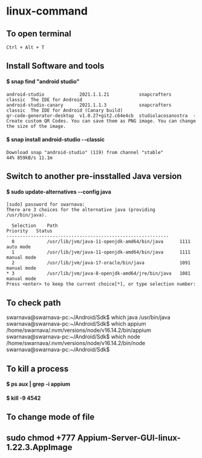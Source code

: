 # linux-command

## To open terminal
```Ctrl + Alt + T```

## Install Software and tools

#### $ snap find "android studio"
```Name                       Version               Publisher           Notes    Summary
android-studio             2021.1.1.21           snapcrafters        classic  The IDE for Android
android-studio-canary      2021.1.1.3            snapcrafters        classic  The IDE for Android (Canary build)
qr-code-generator-desktop  v1.0.27+git2.c64e4cb  studiolacosanostra  -        Create custom QR Codes. You can save them as PNG image. You can change the size of the image.
```

#### $ snap install android-studio --classic
```
Download snap "android-studio" (119) from channel "stable"  
44% 859kB/s 11.1m
```

## Switch to another pre-insstalled Java version

#### $ sudo update-alternatives --config java
```
[sudo] password for swarnava: 
There are 3 choices for the alternative java (providing /usr/bin/java).

  Selection    Path                                            Priority   Status
------------------------------------------------------------
  0            /usr/lib/jvm/java-11-openjdk-amd64/bin/java      1111      auto mode
  1            /usr/lib/jvm/java-11-openjdk-amd64/bin/java      1111      manual mode
  2            /usr/lib/jvm/java-17-oracle/bin/java             1091      manual mode
* 3            /usr/lib/jvm/java-8-openjdk-amd64/jre/bin/java   1081      manual mode
Press <enter> to keep the current choice[*], or type selection number:
```

## To check path
swarnava@swarnava-pc:~/Android/Sdk$ which java
/usr/bin/java
swarnava@swarnava-pc:~/Android/Sdk$ which appium
/home/swarnava/.nvm/versions/node/v16.14.2/bin/appium
swarnava@swarnava-pc:~/Android/Sdk$ which node
/home/swarnava/.nvm/versions/node/v16.14.2/bin/node
swarnava@swarnava-pc:~/Android/Sdk$ 


## To kill a process
#### $ ps aux | grep -i appium
#### $ kill -9 4542


## To change mode of file
## sudo chmod +777 Appium-Server-GUI-linux-1.22.3.AppImage


